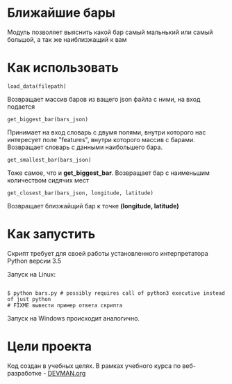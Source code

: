 # Ближайшие бары

Модуль позволяет выяснить какой бар самый мальнький или самый большой, а так же наиблизжащий к вам

# Как использовать

    load_data(filepath)

 Возвращает массив баров из ващего json файла с ними, на вход подается

    get_biggest_bar(bars_json)

Принимает на вход словарь с двумя полями, внутри которого нас интересует поле "features", внутри которого массив с барами. Возвращает словарь с данными наибольшего бара.

    get_smallest_bar(bars_json)

Тоже самое, что и **get_biggest_bar**. Возвращает бар с наименьшим количеством сидячих мест

    get_closest_bar(bars_json, longitude, latitude)

Возвращает близжайщий бар к точке **(longitude, latitude)**


# Как запустить

Скрипт требует для своей работы установленного интерпретатора Python версии 3.5

Запуск на Linux:

```#!bash

$ python bars.py # possibly requires call of python3 executive instead of just python
# FIXME вывести пример ответа скрипта

```

Запуск на Windows происходит аналогично.

# Цели проекта

Код создан в учебных целях. В рамках учебного курса по веб-разработке - [DEVMAN.org](https://devman.org)
